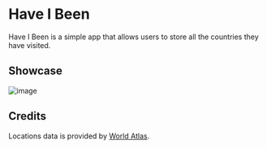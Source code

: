 # Have I Been

Have I Been is a simple app that allows users to store all the countries they have visited.

## Showcase

![image](https://github.com/user-attachments/assets/dc528357-00a5-4c13-aee6-b3231884082b)

## Credits
Locations data is provided by [World Atlas](https://github.com/topojson/world-atlas).
